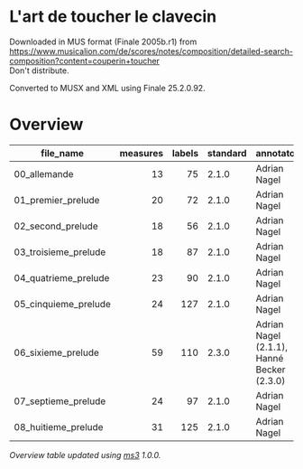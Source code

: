 # L'art de toucher le clavecin

Downloaded in MUS format (Finale 2005b.r1) from https://www.musicalion.com/de/scores/notes/composition/detailed-search-composition?content=couperin+toucher \
Don't distribute.

Converted to MUSX and XML using Finale 25.2.0.92.

# Overview
|     file_name      |measures|labels|standard|                annotators                |reviewers|
|--------------------|-------:|-----:|--------|------------------------------------------|---------|
|00_allemande        |      13|    75|2.1.0   |Adrian Nagel                              |         |
|01_premier_prelude  |      20|    72|2.1.0   |Adrian Nagel                              |         |
|02_second_prelude   |      18|    56|2.1.0   |Adrian Nagel                              |         |
|03_troisieme_prelude|      18|    87|2.1.0   |Adrian Nagel                              |         |
|04_quatrieme_prelude|      23|    90|2.1.0   |Adrian Nagel                              |         |
|05_cinquieme_prelude|      24|   127|2.1.0   |Adrian Nagel                              |         |
|06_sixieme_prelude  |      59|   110|2.3.0   |Adrian Nagel (2.1.1), Hanné Becker (2.3.0)|         |
|07_septieme_prelude |      24|    97|2.1.0   |Adrian Nagel                              |         |
|08_huitieme_prelude |      31|   125|2.1.0   |Adrian Nagel                              |         |


*Overview table updated using [ms3](https://johentsch.github.io/ms3/) 1.0.0.*
